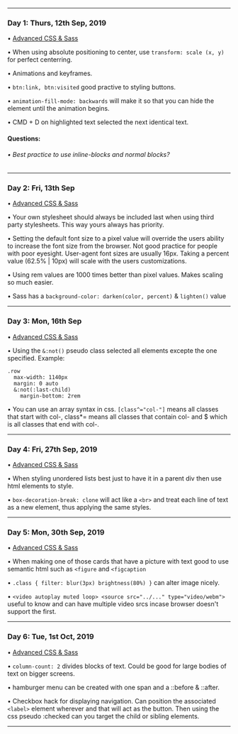 ----

### Day 1: Thurs, 12th Sep, 2019

• [Advanced CSS & Sass](https://www.udemy.com/advanced-css-and-sass/)

• When using absolute positioning to center, use `transform: scale (x, y)` for perfect centerring.

• Animations and keyframes.

• `btn:link, btn:visited` good practive to styling buttons.

• `animation-fill-mode: backwards` will make it so that you can hide the element until the animation begins.

• CMD + D on highlighted text selected the next identical text.

#### Questions:

###### • Best practice to use inline-blocks and normal blocks?

----

### Day 2: Fri, 13th Sep

• [Advanced CSS & Sass](https://www.udemy.com/advanced-css-and-sass/)

• Your own stylesheet should always be included last when using third party stylesheets. This way yours always has priority.

• Setting the default font size to a pixel value will override the users ability to increase the font size from the browser. Not good practice for people with poor eyesight. User-agent font sizes are usually 16px. Taking a percent value (62.5% | 10px) will scale with the users customizations. 

• Using rem values are 1000 times better than pixel values. Makes scaling so much easier.

• Sass has a `background-color: darken(color, percent)` & `lighten()` value

----
### Day 3: Mon, 16th Sep

• [Advanced CSS & Sass](https://www.udemy.com/advanced-css-and-sass/)

• Using the `&:not()` pseudo class selected all elements excepte the one specified. Example:
```
.row
  max-width: 1140px
  margin: 0 auto
  &:not(:last-child)
    margin-bottom: 2rem
```
• You can use an array syntax in css. `[class^="col-"]` means all classes that start with col-, class*= means all classes that contain col- and $ which is all classes that end with col-.

----
### Day 4: Fri, 27th Sep, 2019

• [Advanced CSS & Sass](https://www.udemy.com/advanced-css-and-sass/)

• When styling unordered lists best just to have it in a parent div then use html elements to style.

• `box-decoration-break: clone` will act like a `<br>` and treat each line of text as a new element, thus applying the same styles.

----
### Day 5: Mon, 30th Sep, 2019

• [Advanced CSS & Sass](https://www.udemy.com/advanced-css-and-sass/)

• When making one of those cards that have a picture with text good to use semantic html such as `<figure` and `<figcaption` 

• `.class { filter: blur(3px) brightness(80%) }` can alter image nicely.

• `<video autoplay muted loop> <source src="../..." type="video/webm">` useful to know and can have multiple video srcs incase browser doesn't support the first. 

----
### Day 6: Tue, 1st Oct, 2019

• [Advanced CSS & Sass](https://www.udemy.com/advanced-css-and-sass/)

• `column-count: 2` divides blocks of text. Could be good for large bodies of text on bigger screens.

• hamburger menu can be created with one span and a ::before & ::after. 

• Checkbox hack for displaying navigation. Can position the associated `<label>` element wherever and that will act as the button. Then using the css pseudo :checked can you target the child or sibling elements.

----
